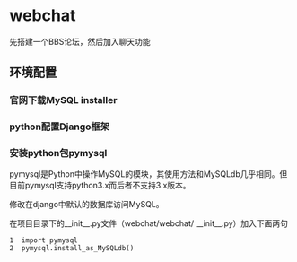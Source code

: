# webchat
先搭建一个BBS论坛，然后加入聊天功能
## 环境配置
### 官网下载MySQL installer
### python配置Django框架
### 安装python包pymysql
  pymysql是Python中操作MySQL的模块，其使用方法和MySQLdb几乎相同。但目前pymysql支持python3.x而后者不支持3.x版本。
  
  修改在django中默认的数据库访问MySQL。
  
  在项目目录下的__init__.py文件（webchat/webchat/ \_\_init\_\_.py）加入下面两句
  ```
  1  import pymysql
  2  pymysql.install_as_MySQLdb()
  ```

